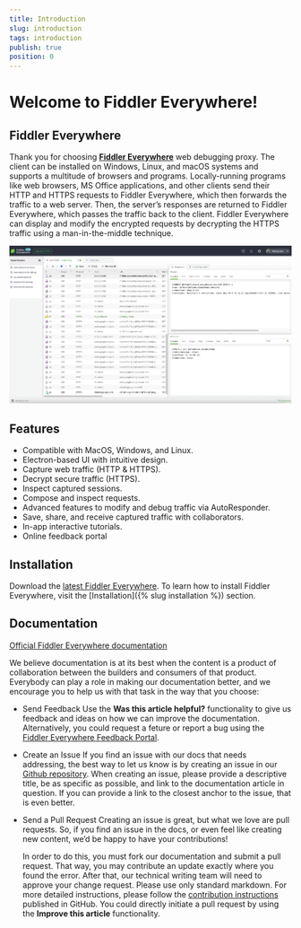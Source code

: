 ```yaml
---
title: Introduction
slug: introduction
tags: introduction
publish: true
position: 0
---
```


# Welcome to Fiddler Everywhere!

## Fiddler Everywhere

Thank you for choosing [**Fiddler Everywhere**](https://www.telerik.com/fiddler-everywhere) web debugging proxy. The client can be installed on Windows, Linux, and macOS systems and supports a multitude of browsers and programs. Locally-running programs like web browsers, MS Office applications, and other clients send their HTTP and HTTPS requests to Fiddler Everywhere, which then forwards the traffic to a web server. Then, the server’s responses are returned to Fiddler Everywhere, which passes the traffic back to the client. Fiddler Everywhere can display and modify the encrypted requests by decrypting the HTTPS traffic using a man-in-the-middle technique.  

![Fiddler Everywhere main screen](./images/menu/fiddler-main-screen.png)

## Features

- Compatible with MacOS, Windows, and Linux.
- Electron-based UI with intuitive design. 
- Capture web traffic (HTTP & HTTPS).
- Decrypt secure traffic (HTTPS).
- Inspect captured sessions.
- Compose and inspect requests.
- Advanced features to modify and debug traffic via AutoResponder.
- Save, share, and receive captured traffic with collaborators.
- In-app interactive tutorials.
- Online feedback portal

## Installation

Download the [latest Fiddler Everywhere](https://www.telerik.com/download/fiddler-everywhere).
To learn how to install Fiddler Everywhere, visit the [Installation]({% slug installation %}) section.

## Documentation

[Official Fiddler Everywhere documentation](https://docs.telerik.com/fiddler-everywhere/introduction?_ga=2.206480400.2086505781.1591948423-772467175.1590489532)

We believe documentation is at its best when the content is a product of collaboration between the builders and consumers of that product. Everybody can play a role in making our documentation better, and we encourage you to help us with that task in the way that you choose:

- Send Feedback
    Use the __Was this article helpful?__ functionality to give us feedback and ideas on how we can improve the documentation. Alternatively, you could request a feture or report a bug using the [Fiddler Everywhere Feedback Portal](https://feedback.telerik.com/fiddler-everywhere).

- Create an Issue
    If you find an issue with our docs that needs addressing, the best way to let us know is by creating an issue in our [Github repository](https://github.com/telerik/fiddler-everywhere-docs). When creating an issue, please provide a descriptive title, be as specific as possible, and link to the documentation article in question. If you can provide a link to the closest anchor to the issue, that is even better.

- Send a Pull Request
    Creating an issue is great, but what we love are pull requests. So, if you find an issue in the docs, or even feel like creating new content, we’d be happy to have your contributions! 

    In order to do this, you must fork our documentation and submit a pull request. That way, you may contribute an update exactly where you found the error. After that, our technical writing team will need to approve your change request. Please use only standard markdown. For more detailed instructions, please follow the [contribution instructions](https://github.com/telerik/fiddler-everywhere-docs#contributing) published in GitHub. You could directly initiate a pull request by using the __Improve this article__ functionality.
